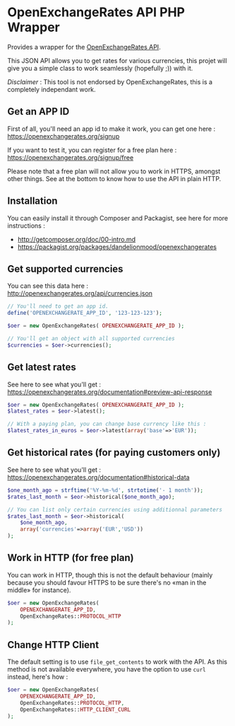 # OpenExchangeRates API PHP Wrapper

Provides a wrapper for the [OpenExchangeRates API](http://openexchangerates.org).

This JSON API allows you to get rates for various currencies, this projet will
give you a simple class to work seamlessly (hopefully ;)) with it.

*Disclaimer* : This tool is not endorsed by OpenExchangeRates, this is a
completely independant work.

## Get an APP ID

First of all, you'll need an app id to make it work, you can get one here :
https://openexchangerates.org/signup

If you want to test it, you can register for a free plan here :
https://openexchangerates.org/signup/free

Please note that a free plan will not allow you to work in HTTPS, amongst
other things. See at the bottom to know how to use the API in plain HTTP.

## Installation

You can easily install it through Composer and Packagist, see here for more
instructions :

 - http://getcomposer.org/doc/00-intro.md
 - https://packagist.org/packages/dandelionmood/openexchangerates

## Get supported currencies

You can see this data here :
http://openexchangerates.org/api/currencies.json

```php
// You'll need to get an app id.
define('OPENEXCHANGERATE_APP_ID', '123-123-123');

$oer = new OpenExchangeRates( OPENEXCHANGERATE_APP_ID );

// You'll get an object with all supported currencies
$currencies = $oer->currencies();
```

## Get latest rates

See here to see what you'll get :
https://openexchangerates.org/documentation#preview-api-response

```php
$oer = new OpenExchangeRates( OPENEXCHANGERATE_APP_ID );
$latest_rates = $eor->latest();

// With a paying plan, you can change base currency like this :
$latest_rates_in_euros = $eor->latest(array('base'=>'EUR'));
```

## Get historical rates (for paying customers only)

See here to see what you'll get :
https://openexchangerates.org/documentation#historical-data

```php
$one_month_ago = strftime('%Y-%m-%d', strtotime('- 1 month'));
$rates_last_month = $eor->historical($one_month_ago);

// You can list only certain currencies using additionnal parameters
$rates_last_month = $eor->historical(
	$one_month_ago,
	array('currencies'=>array('EUR','USD'))
);
```

## Work in HTTP (for free plan)

You can work in HTTP, though this is not the default behaviour (mainly
because you should favour HTTPS to be sure there's no «man in the middle»
for instance).

```php
$oer = new OpenExchangeRates(
	OPENEXCHANGERATE_APP_ID,
	OpenExchangeRates::PROTOCOL_HTTP
);
```

## Change HTTP Client

The default setting is to use `file_get_contents` to work with the API. As this
method is not available everywhere, you have the option to use `curl` instead,
here's how :

```php
$oer = new OpenExchangeRates(
	OPENEXCHANGERATE_APP_ID,
	OpenExchangeRates::PROTOCOL_HTTP,
	OpenExchangeRates::HTTP_CLIENT_CURL
);
```


